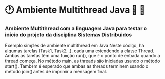 
# :clock1: Ambiente Multithread Java :blue_car: :blue_car:
### Ambiente Multithread com a linguagem Java para testar o início do projeto da disciplina Sistemas Distribuidos

Exemplo simples de ambiente multithread em Java 
Neste código, há algumas tarefas (Task1, Task2...), cada uma estendendo a classe Thread.
Ambas as tarefas têm uma função run(), que é o ponto de entrada quando a thread começa. 
No método main, as threads são iniciadas usando o método start(). 
Também é esperado que ambas as threads terminem usando o método join() antes de imprimir a mensagem final.

